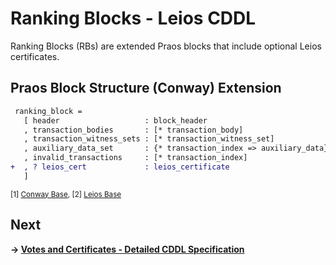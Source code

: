 # Ranking Blocks - Leios CDDL

Ranking Blocks (RBs) are extended Praos blocks that include optional Leios certificates.

## Praos Block Structure (Conway) Extension

```diff
 ranking_block =
   [ header                   : block_header
   , transaction_bodies       : [* transaction_body]
   , transaction_witness_sets : [* transaction_witness_set]
   , auxiliary_data_set       : {* transaction_index => auxiliary_data}
   , invalid_transactions     : [* transaction_index]
+  , ? leios_cert             : leios_certificate
   ]
```
<sub>[1] [Conway Base](https://github.com/IntersectMBO/cardano-ledger/blob/master/eras/conway/impl/cddl-files/conway.cddl#L8-L14), [2] [Leios Base](https://github.com/input-output-hk/ouroboros-leios-formal-spec/blob/main/formal-spec/Leios/Base.agda#L21-L22)</sub>

## Next
**→ [Votes and Certificates - Detailed CDDL Specification](votes-certificates.md)**
